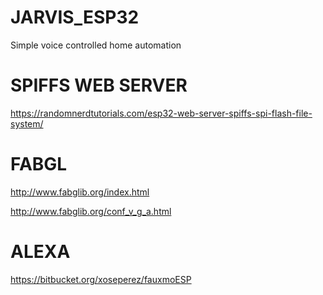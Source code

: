 # JARVIS_ESP32
Simple voice controlled home automation

# SPIFFS WEB SERVER
https://randomnerdtutorials.com/esp32-web-server-spiffs-spi-flash-file-system/

# FABGL
http://www.fabglib.org/index.html

http://www.fabglib.org/conf_v_g_a.html

# ALEXA
https://bitbucket.org/xoseperez/fauxmoESP
